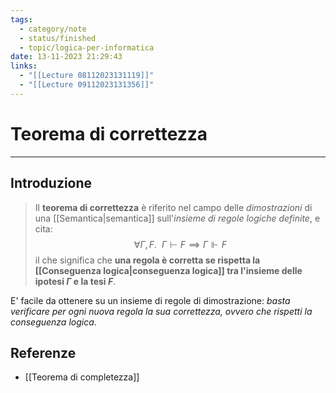 ```yaml
---
tags:
  - category/note
  - status/finished
  - topic/logica-per-informatica
date: 13-11-2023 21:29:43
links:
  - "[[Lecture 08112023131119]]"
  - "[[Lecture 09112023131356]]"
---
```

# Teorema di correttezza
---
## Introduzione
> Il **teorema di correttezza** è riferito nel campo delle _dimostrazioni_ di una [[Semantica|semantica]] sull'_insieme di regole logiche definite_, e cita:
> $$\forall \Gamma, F. \ \ \Gamma \vdash F \implies \Gamma \Vdash F$$
> il che significa che **una regola è corretta se rispetta la [[Conseguenza logica|conseguenza logica]] tra l'insieme delle ipotesi $\Gamma$ e la tesi $F$**.

E' facile da ottenere su un insieme di regole di dimostrazione: _basta verificare per ogni nuova regola la sua correttezza, ovvero che rispetti la conseguenza logica_.

## Referenze
- [[Teorema di completezza]]